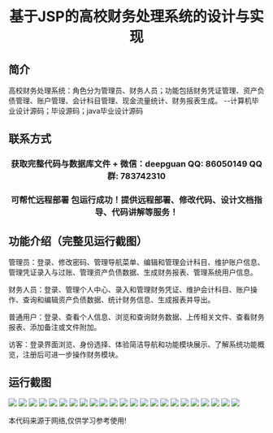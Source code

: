 <p><h1 align="center">基于JSP的高校财务处理系统的设计与实现</h1></p>

## 简介
高校财务处理系统：角色分为管理员、财务人员；功能包括财务凭证管理、资产负债管理、账户管理、会计科目管理、现金流量统计、财务报表生成。    --计算机毕业设计源码；毕设源码；java毕业设计源码


## 联系方式
<p><h3 align="center">获取完整代码与数据库文件 + 微信：deepguan QQ: 86050149 QQ群: 783742310</h3></p>
<p><h3 align="center">可帮忙远程部署 包运行成功！提供远程部署、修改代码、设计文档指导、代码讲解等服务！</h3></p>

## 功能介绍（完整见运行截图）
管理员：登录、修改密码、管理导航菜单、编辑和管理会计科目、维护账户信息、管理凭证录入与过账、管理资产负债数据、生成财务报表、管理系统用户信息。

财务人员：登录、管理个人中心、录入和管理财务凭证、维护会计科目、账户操作、查询和编辑资产负债数据、统计财务信息、生成报表并导出。

普通用户：登录、查看个人信息、浏览和查询财务数据、上传相关文件、查看财务报表、添加备注或文件附加。

访客：登录界面浏览、身份选择、体验简洁导航和功能模块展示、了解系统功能概览，注册后可进一步操作财务模块。


## 运行截图
![](img/001.jpg)
![](img/002.jpg)
![](img/003.jpg)
![](img/004.jpg)
![](img/005.jpg)
![](img/006.jpg)
![](img/007.jpg)
![](img/008.jpg)
![](img/009.jpg)
![](img/010.jpg)
![](img/011.jpg)
![](img/012.jpg)
![](img/013.jpg)
![](img/014.jpg)
![](img/015.jpg)
![](img/016.jpg)
![](img/017.jpg)
![](img/018.jpg)
![](img/019.jpg)
![](img/020.jpg)
![](img/021.jpg)
![](img/022.jpg)
![](img/023.jpg)

<p>本代码来源于网络,仅供学习参考使用!</p>
